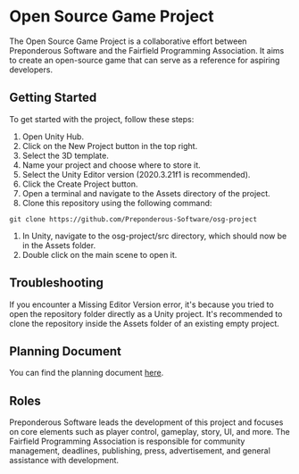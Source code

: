 # Open Source Game Project
The Open Source Game Project is a collaborative effort between Preponderous Software and the Fairfield Programming Association. It aims to create an open-source game that can serve as a reference for aspiring developers.

## Getting Started
To get started with the project, follow these steps:

1. Open Unity Hub.
1. Click on the New Project button in the top right.
1. Select the 3D template.
1. Name your project and choose where to store it.
1. Select the Unity Editor version (2020.3.21f1 is recommended).
1. Click the Create Project button.
1. Open a terminal and navigate to the Assets directory of the project.
1. Clone this repository using the following command:

```
git clone https://github.com/Preponderous-Software/osg-project
```
1. In Unity, navigate to the osg-project/src directory, which should now be in the Assets folder.
1. Double click on the main scene to open it.

## Troubleshooting
If you encounter a Missing Editor Version error, it's because you tried to open the repository folder directly as a Unity project. It's recommended to clone the repository inside the Assets folder of an existing empty project.

## Planning Document
You can find the planning document [here](./PLANNING.md).

## Roles
Preponderous Software leads the development of this project and focuses on core elements such as player control, gameplay, story, UI, and more. The Fairfield Programming Association is responsible for community management, deadlines, publishing, press, advertisement, and general assistance with development.
